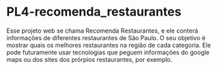 # PL4-recomenda_restaurantes
Esse projeto web se chama Recomenda Restaurantes, e ele conterá informações de diferentes restaurantes de São Paulo. O seu objetivo é mostrar quais os melhores restaurantes na região de cada categoria. Ele pode futuramente usar tecnologias que peguem informações do google maps ou dos sites dos prórpios restaurantes, por exemplo.


